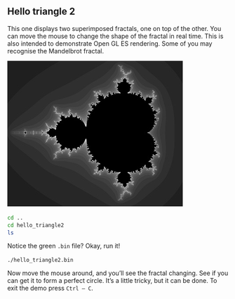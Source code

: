 ## Hello triangle 2

This one displays two superimposed fractals, one on top of the other. You can move the mouse to change the shape of the fractal in real time. This is also intended to demonstrate Open GL ES rendering. Some of you may recognise the Mandelbrot fractal.

![image](images/mandelbrot.jpg "Mandelbrot")

```bash
cd ..
cd hello_triangle2
ls
```

Notice the green `.bin` file? Okay, run it!

`./hello_triangle2.bin`

Now move the mouse around, and you’ll see the fractal changing. See if you can get it to form a perfect circle. It’s a little tricky, but it can be done. To exit the demo press `Ctrl – C`.

